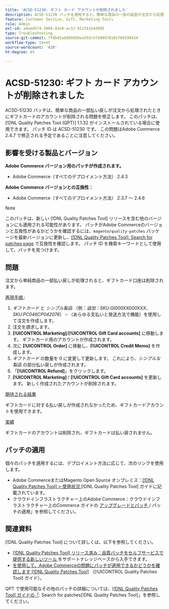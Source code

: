 ```yaml
---
title: 'ACSD-51230: ギフト カード アカウントが削除されました'
description: ACSD-51230 パッチを適用すると、簡単な商品の一部の返金が注文から処理されたときにギフトカードのアカウントが削除されるAdobe Commerceの問題を修正できます。
feature: Customer Service, Gift, Marketing Tools
role: Admin
exl-id: a4aed574-3908-42e0-ac32-911f61b44995
type: Troubleshooting
source-git-commit: 7fdb02a6d89d50ea593c5fd99d78101f89198424
workflow-type: tm+mt
source-wordcount: '420'
ht-degree: 0%

---
```


# ACSD-51230: ギフト カード アカウントが削除されました

ACSD-51230 パッチは、簡単な商品の一部払い戻しが注文から処理されたときにギフトカードのアカウントが削除される問題を修正します。 このパッチは、[!DNL Quality Patches Tool (QPT)] 1.1.32 がインストールされている場合に使用できます。 パッチ ID は ACSD-51230 です。 この問題はAdobe Commerce 2.4.7 で修正される予定であることに注意してください。

## 影響を受ける製品とバージョン

**Adobe Commerce バージョン用のパッチが作成されます。**

* Adobe Commerce（すべてのデプロイメント方法） 2.4.3

**Adobe Commerce バージョンとの互換性：**

* Adobe Commerce（すべてのデプロイメント方法） 2.3.7 ～ 2.4.6

>[!NOTE]
>
>このパッチは、新しい [!DNL Quality Patches Tool] リリースを含む他のバージョンにも適用される可能性があります。 パッチがAdobe Commerceのバージョンと互換性があるかどうかを確認するには、`magento/quality-patches` パッケージを最新バージョンに更新し、[[!DNL Quality Patches Tool]: Search for patches page](https://experienceleague.adobe.com/tools/commerce-quality-patches/index.html) で互換性を確認します。 パッチ ID を検索キーワードとして使用して、パッチを見つけます。

## 問題

注文から単純商品の一部払い戻しが処理されると、ギフトカード口座は削除されます。

<u> 再現手順 </u>:

1. *ギフトカード* と *シンプル製品* （例：*追加：SKU:GI000XX000XXX、SKU:PC046CP042076*） – （あらゆる支払いと発送方法で機能）を使用して注文を作成します。
1. 注文を請求します。
1. **[!UICONTROL Marketing]**/**[!UICONTROL Gift Card accounts]** に移動します。 ギフトカード用のアカウントが作成されます。
1. 次に **[!UICONTROL Order]** に移動し、**[!UICONTROL Credit Memo]** を作成します。
1. *ギフトカード* の数量を 0 に変更して更新します。 これにより、*シンプルな製品* の部分払い戻しが作成されます。
1. 「**[!UICONTROL Refund]**」をクリックします。
1. **[!UICONTROL Marketing]** / **[!UICONTROL Gift Card accounts]** を更新します。 新しく作成されたアカウントが削除されます。

<u> 期待される結果 </u>

ギフトカードに対する払い戻しが作成されなかったため、ギフトカードアカウントを使用できます。

<u> 実績 </u>

ギフトカードのアカウントは削除され、ギフトカードは払い戻されません。

## パッチの適用

個々のパッチを適用するには、デプロイメント方法に応じて、次のリンクを使用します。

* Adobe CommerceまたはMagento Open Source オンプレミス：[[!DNL Quality Patches Tool] > 使用状況 ](/help/tools/quality-patches-tool/usage.md)[!DNL Quality Patches Tool] ガイドに記載されています。
* クラウドインフラストラクチャー上のAdobe Commerce：クラウドインフラストラクチャー上のCommerce ガイドの [ アップグレードとパッチ ](https://experienceleague.adobe.com/docs/commerce-cloud-service/user-guide/develop/upgrade/apply-patches.html)/ パッチの適用」を参照してください。

## 関連資料

[!DNL Quality Patches Tool] について詳しくは、以下を参照してください。

* [[!DNL Quality Patches Tool]  リリース済み：品質パッチをセルフサービスで提供する新しいツール ](https://experienceleague.adobe.com/en/docs/commerce-operations/tools/quality-patches-tool/quality-patches-tool-to-self-serve-quality-patches) をサポートナレッジベースから入手できます。
* [ を使用して、Adobe Commerceの問題にパッチが適用できるかどうかを確認します  [!DNL Quality Patches Tool]](/help/tools/quality-patches-tool/patches-available-in-qpt/check-patch-for-magento-issue-with-magento-quality-patches.md) （[!UICONTROL Quality Patches Tool] ガイド）。


QPT で使用可能なその他のパッチの詳細については、[[!DNL Quality Patches Tool] ガイドの「](https://experienceleague.adobe.com/tools/commerce-quality-patches/index.html): Search for patches[!DNL Quality Patches Tool]」を参照してください。
